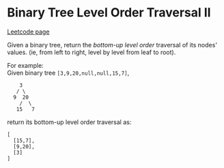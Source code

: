 # Binary Tree Level Order Traversal II
[Leetcode page](https://leetcode.com/problems/binary-tree-level-order-traversal-ii/description)

Given a binary tree, return the _bottom-up level order_ traversal of its
nodes' values. (ie, from left to right, level by level from leaf to root).

For example:  
Given binary tree `[3,9,20,null,null,15,7]`,  

    
    
        3
       / \
      9  20
        /  \
       15   7
    

return its bottom-up level order traversal as:  

    
    
    [
      [15,7],
      [9,20],
      [3]
    ]
    


